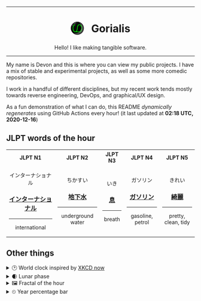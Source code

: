 ***

<h1 align="center">
<sub>
    <img src="readme/resources/avatar.png" height="36">
</sub>
&nbsp;
Gorialis
</h1>
<p align="center">
Hello! I like making tangible software.
</p>

***

My name is Devon and this is where you can view my public projects. I have a mix of stable and experimental projects, as well as some more comedic repositories.

I work in a handful of different disciplines, but my recent work tends mostly towards reverse engineering, DevOps, and graphical/UX design.

As a fun demonstration of what I can do, this README *dynamically regenerates* using GitHub Actions every hour! (it last updated at **02:18 UTC, 2020-12-16**)

<h2>JLPT words of the hour</h2>
<table>
    <tr>
        <th>JLPT N1</th>
        <th>JLPT N2</th>
        <th>JLPT N3</th>
        <th>JLPT N4</th>
        <th>JLPT N5</th>
    </tr>
    <tr>
        <td>
            <p align="center">インターナショナル</p>
            <h3 align="center"><b><a href="https://jisho.org/search/%E3%82%A4%E3%83%B3%E3%82%BF%E3%83%BC%E3%83%8A%E3%82%B7%E3%83%A7%E3%83%8A%E3%83%AB">インターナショナル</a></b></h3>
            <hr>
            <p align="center">international</p>
        </td>
        <td>
            <p align="center">ちかすい</p>
            <h3 align="center"><b><a href="https://jisho.org/search/%E5%9C%B0%E4%B8%8B%E6%B0%B4">地下水</a></b></h3>
            <hr>
            <p align="center">underground water</p>
        </td>
        <td>
            <p align="center">いき</p>
            <h3 align="center"><b><a href="https://jisho.org/search/%E6%81%AF">息</a></b></h3>
            <hr>
            <p align="center">breath</p>
        </td>
        <td>
            <p align="center">ガソリン</p>
            <h3 align="center"><b><a href="https://jisho.org/search/%E3%82%AC%E3%82%BD%E3%83%AA%E3%83%B3">ガソリン</a></b></h3>
            <hr>
            <p align="center">gasoline,<wbr> petrol</p>
        </td>
        <td>
            <p align="center">きれい</p>
            <h3 align="center"><b><a href="https://jisho.org/search/%E7%B6%BA%E9%BA%97">綺麗</a></b></h3>
            <hr>
            <p align="center">pretty,<wbr> clean,<wbr> tidy</p>
        </td>
    </tr>
</table>

<h2>Other things</h2>
<details>
<summary>🕑  World clock inspired by <a href="https://xkcd.com/now">XKCD now</a></summary>

> <img src="generated/now.png" width="512">

</details>
<details>
<summary>🌒 Lunar phase</summary>

The moon is approximately 6.84% through its phase (Waxing Crescent).

</details>
<details>
<summary>&#x1f5bc; Fractal of the hour</summary>

> <img src="generated/fractal.png" width="512">

</details>
<details>
<summary>&#x23f2; Year percentage bar</summary>
<pre><code>2020 [███████████████████▁] 95.65%</code></pre>
</details>
